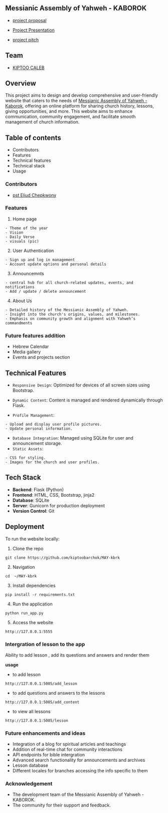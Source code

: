 ## Messianic Assembly of Yahweh - KABOROK

- [project proposal](https://docs.google.com/document/d/1_ahp2PNbXBPoqhBHc8nvaHfmP5c3ARM2KYK3Sg5v3lQ/edit?tab=t.0)

- [Project Presentation](https://docs.google.com/presentation/d/1eplZX3N-fscSVEwZrf43O0c_vmLWj11VfdOtNl6TxFM/edit?usp=sharing)

- [project pitch]()

<!-- ['!.may.png']() -->


## Team
- [KIPTOO CALEB](https://github.com/kiptoobarchok)

## Overview

This project aims to design and develop comprehensive and user-friendly website that caters to the needs of [Messianic Assembly of Yahweh - Kaborok](), offering an online platform for sharing church history, lessons, giving opportunities, and more. This website aims to enhance communication, community engagement, and facilitate smooth management of church information.

## Table of contents
- Contributors
- Features
- Technical features
- Technical stack
- Usage
<!-- - API Documentation -->


### Contributors
- [pst Eliud Chepkwony](https://wa.me/+254721544385)


### Features

1. Home page
```
- Theme of the year
- Vision
- Daily Verse
- visuals (pic)
```
2. User Authentication
```
- Sign up and log in management
- Account update options and personal details
```
3. Announcemnts
```
- central hub for all church-related updates, events, and notifications
- Add / update / delete announcement
```

4.  About Us
```
- Detailed history of the Messianic Assembly of Yahweh.
- Insight into the church's origins, values, and milestones.
- Emphasis on community growth and alignment with Yahweh’s commandments
```

### Future features addition
- Hebrew Calendar
- Media gallery
- Events and projects section

## Technical Features

- `Responsive Design`: Optimized for devices of all screen sizes using Bootstrap.

- `Dynamic Content`: Content is managed and rendered dynamically through Flask.

- `Profile Management`:
```
- Upload and display user profile pictures.
- Update personal information.
```
- `Database Integration`: Managed using SQLite for user and announcement storage.
- `Static Assets`:
```
- CSS for styling.
- Images for the church and user profiles.
```

## Tech Stack
- **Backend**: Flask (Python)
- **Frontend**: HTML, CSS, Bootstrap, jinja2
- **Database**: SQLite
- **Server**: Gunicorn for production deployment
- **Version Control**: Git

## Deployment
To run the website locally:
1. Clone the repo
```
git clone https://github.com/kiptoobarchok/MAY-kbrk
```

2. Navigation
```
cd  ~/MAY-kbrk
```
3. Install dependencies
```
pip install -r requirements.txt
```

4. Run the application
```
python run_app.py
```

5. Access the website
```
http://127.0.0.1:5555
```
### Intergration of lesson to the app

Ability to add lesson , add its questions and answers and render them

**usage**
- to add lesson
```
http://127.0.0.1:5005/add_lesson
```

- to add questions and answers to the lessons
```
http://127.0.0.1:5005/add_content
```

- to view all lessons
```
http://127.0.0.1:5005/lesson
```


### Future enhancements and ideas

- Integration of a blog for spiritual articles and teachings
- Addition of real-time chat for community interactions
- API endpoints for bible intergration
- Advanced search functionality for announcements and archives
- Lesson database
- Different locales for branches accessing the info specific to them




### Acknowledgement
- The development team of the Messianic Assembly of Yahweh - KABOROK.
- The community for their support and feedback.
